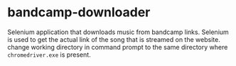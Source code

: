 # bandcamp-downloader
Selenium application that downloads music from bandcamp links.
Selenium is used to get the actual link of the song that is streamed on the website.
change working directory in command prompt to the same directory where ```chromedriver.exe``` is present.
